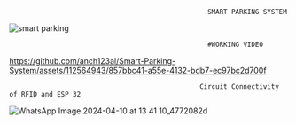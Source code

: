                                                       SMART PARKING SYSTEM
![smart parking](https://github.com/anch123al/Smart-Parking-System/assets/112564943/ca44cf10-57d1-483e-a95d-de9c064fbcda)


                                                      #WORKING VIDEO



https://github.com/anch123al/Smart-Parking-System/assets/112564943/857bbc41-a55e-4132-bdb7-ec97bc2d700f

                                                    Circuit Connectivity of RFID and ESP 32

![WhatsApp Image 2024-04-10 at 13 41 10_4772082d](https://github.com/anch123al/Smart-Parking-System/assets/112564943/4d9602bd-ac77-4476-be6e-bfd4df77259e)
